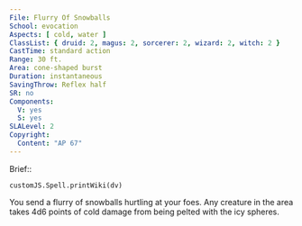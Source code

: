 ```yaml
---
File: Flurry Of Snowballs
School: evocation
Aspects: [ cold, water ]
ClassList: { druid: 2, magus: 2, sorcerer: 2, wizard: 2, witch: 2 }
CastTime: standard action
Range: 30 ft.
Area: cone-shaped burst
Duration: instantaneous
SavingThrow: Reflex half
SR: no
Components:
  V: yes
  S: yes
SLALevel: 2
Copyright:
  Content: "AP 67"
---
```

Brief:: 

```dataviewjs
customJS.Spell.printWiki(dv)
```

You send a flurry of snowballs hurtling at your foes. Any creature in the area takes 4d6 points of cold damage from being pelted with the icy spheres.
